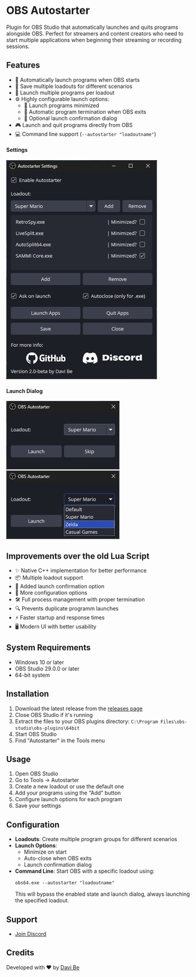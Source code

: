 # OBS Autostarter

Plugin for OBS Studio that automatically launches and quits programs alongside OBS. Perfect for streamers and content creators who need to start multiple applications when beginning their streaming or recording sessions.


## Features

- 🚀 Automatically launch programs when OBS starts
- 🎯 Save multiple loadouts for different scenarios
- 📱 Launch multiple programs per loadout
- ⚙️ Highly configurable launch options:
  - 🔽 Launch programs minimized
  - 🔄 Automatic program termination when OBS exits
  - 💬 Optional launch confirmation dialog
- 🎮 Launch and quit programs directly from OBS
- 💻 Command line support (`--autostarter "loadoutname"`)

#### Settings

![OBS Autostarter Settings Interface](resources/Settings_Screen.png)

#### Launch Dialog

![OBS Autostarter Launch Configuration Dialog](resources/Launch_Screen.png) 
![OBS Autostarter Launch Dialog with Program List](resources/Launch_Screen_list.png)

## Improvements over the old Lua Script

- ✨ Native C++ implementation for better performance
- 📦 Multiple loadout support
- 💬 Added launch confirmation option
- 🔧 More configuration options
- 🛠️ Full process management with proper termination
- 🔍 Prevents duplicate programm launches
- ⚡ Faster startup and response times
- 🖥️ Modern UI with better usability

## System Requirements

- Windows 10 or later
- OBS Studio 29.0.0 or later
- 64-bit system

## Installation

1. Download the latest release from the [releases page](https://github.com/DaviBe92/OBSAutostarter/releases)
2. Close OBS Studio if it's running
3. Extract the files to your OBS plugins directory:
   `C:\Program Files\obs-studio\obs-plugins\64bit`
4. Start OBS Studio
5. Find "Autostarter" in the Tools menu

## Usage

1. Open OBS Studio
2. Go to Tools → Autostarter
3. Create a new loadout or use the default one
4. Add your programs using the "Add" button
5. Configure launch options for each program
6. Save your settings

## Configuration

- **Loadouts**: Create multiple program groups for different scenarios
- **Launch Options**:
  - Minimize on start
  - Auto-close when OBS exits
  - Launch confirmation dialog
- **Command Line**: 
  Start OBS with a specific loadout using:
  ```
  obs64.exe --autostarter "loadoutname"
  ```
  This will bypass the enabled state and launch dialog, always launching the specified loadout.

## Support
- [Join Discord](https://discord.gg/VmrQQBpPSK)

## Credits

Developed with ❤️ by [Davi Be](https://github.com/DaviBe92)

